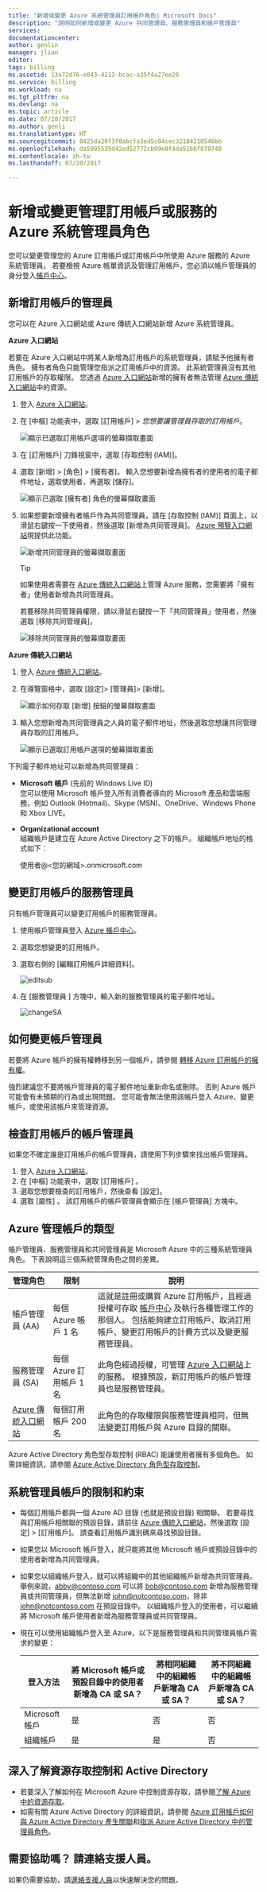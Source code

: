 ```yaml
---
title: "新增或變更 Azure 系統管理員訂用帳戶角色| Microsoft Docs"
description: "說明如何新增或變更 Azure 共同管理員、服務管理員和帳戶管理員"
services: 
documentationcenter: 
author: genlin
manager: jlian
editor: 
tags: billing
ms.assetid: 13a72d76-e043-4212-bcac-a35f4a27ee26
ms.service: billing
ms.workload: na
ms.tgt_pltfrm: na
ms.devlang: na
ms.topic: article
ms.date: 07/20/2017
ms.author: genli
ms.translationtype: HT
ms.sourcegitcommit: 0425da20f3f0abcfa3ed5c04cec32184210546bb
ms.openlocfilehash: da5995535d42ed52772cb09e0f4da51bbf878748
ms.contentlocale: zh-tw
ms.lasthandoff: 07/20/2017

---
```

# <a name="add-or-change-azure-administrator-roles-that-manage-the-subscription-or-services"></a>新增或變更管理訂用帳戶或服務的 Azure 系統管理員角色
您可以變更管理您的 Azure 訂用帳戶或訂用帳戶中所使用 Azure 服務的 Azure 系統管理員。 若要檢視 Azure 帳單資訊及管理訂用帳戶，您必須以帳戶管理員的身分登入[帳戶中心](https://account.windowsazure.com/Home/Index)。 

## <a name="add-an-admin-for-a-subscription"></a>新增訂用帳戶的管理員
您可以在 Azure 入口網站或 Azure 傳統入口網站新增 Azure 系統管理員。

**Azure 入口網站**

若要在 Azure 入口網站中將某人新增為訂用帳戶的系統管理員，請賦予他擁有者角色。 擁有者角色只能管理您指派之訂用帳戶中的資源。 此系統管理員沒有其他訂用帳戶的存取權限。 您透過 [Azure 入口網站](https://portal.azure.com)新增的擁有者無法管理 [Azure 傳統入口網站](https://manage.windowsazure.com)中的資源。

1. 登入 [Azure 入口網站](https://portal.azure.com)。
2. 在 [中樞] 功能表中，選取 [訂用帳戶] > *您想要讓管理員存取的訂用帳戶*。

    ![顯示已選取訂用帳戶選項的螢幕擷取畫面](./media/billing-add-change-azure-subscription-administrator/newselectsub.png)

3. 在 [訂用帳戶] 刀鋒視窗中，選取 [存取控制 (IAM)]。
4. 選取 [新增] > [角色] > [擁有者]。 輸入您想要新增為擁有者的使用者的電子郵件地址，選取使用者，再選取 [儲存]。

    ![顯示已選取 [擁有者] 角色的螢幕擷取畫面](./media/billing-add-change-azure-subscription-administrator/add-role.png)

5. 如果想要新增擁有者帳戶作為共同管理員，請在 [存取控制 (IAM)] 頁面上，以滑鼠右鍵按一下使用者，然後選取 [新增為共同管理員]。 [Azure 預覽入口網站](https://preview.portal.azure.com/)現提供此功能。 

     ![新增共同管理員的螢幕擷取畫面](./media/billing-add-change-azure-subscription-administrator/add-coadmin.png)

    >[!TIP]
    >如果使用者需要在 [Azure 傳統入口網站](https://manage.windowsazure.com/)上管理 Azure 服務，您需要將「擁有者」使用者新增為共同管理員。

    若要移除共同管理員權限，請以滑鼠右鍵按一下「共同管理員」使用者，然後選取 [移除共同管理員]。

    ![移除共同管理員的螢幕擷取畫面](./media/billing-add-change-azure-subscription-administrator/remove-coadmin.png)


**Azure 傳統入口網站**

1. 登入 [Azure 傳統入口網站](https://manage.windowsazure.com/)。
2. 在導覽窗格中，選取 [設定]> [管理員]> [新增]。 </br>

    ![顯示如何存取 [新增] 按鈕的螢幕擷取畫面](./media/billing-add-change-azure-subscription-administrator/addcoadmin.png)
3. 輸入您想新增為共同管理員之人員的電子郵件地址，然後選取您想讓共同管理員存取的訂用帳戶。</br>

    ![顯示已選取訂用帳戶選項的螢幕擷取畫面 ](./media/billing-add-change-azure-subscription-administrator/addcoadmin2.png)</br>

下列電子郵件地址可以新增為共同管理員：

* **Microsoft 帳戶** (先前的 Windows Live ID) </br>
  您可以使用 Microsoft 帳戶登入所有消費者導向的 Microsoft 產品和雲端服務，例如 Outlook (Hotmail)、Skype (MSN)、OneDrive、Windows Phone 和 Xbox LIVE。
* **Organizational account**</br>
  組織帳戶是建立在 Azure Active Directory 之下的帳戶。 組織帳戶地址的格式如下︰

    使用者@&lt;您的網域&gt;.onmicrosoft.com

## <a name="change-service-administrator-for-a-subscription"></a>變更訂用帳戶的服務管理員
只有帳戶管理員可以變更訂用帳戶的服務管理員。

1. 使用帳戶管理員登入 [Azure 帳戶中心](https://account.windowsazure.com/subscriptions)。
2. 選取您想變更的訂用帳戶。
3. 選取右側的 [編輯訂用帳戶詳細資料]。 </br>

    ![editsub](./media/billing-add-change-azure-subscription-administrator/editsub.png)
4. 在 [服務管理員  ] 方塊中，輸入新的服務管理員的電子郵件地址。 </br>

    ![changeSA](./media/billing-add-change-azure-subscription-administrator/changeSA.png)

## <a name="change-the-account-administrator"></a>如何變更帳戶管理員
若要將 Azure 帳戶的擁有權轉移到另一個帳戶，請參閱 [轉移 Azure 訂用帳戶的擁有權](billing-subscription-transfer.md)。

強烈建議您不要將帳戶管理員的電子郵件地址重新命名或刪除。 否則 Azure 帳戶可能會有未預期的行為或出現問題。 您可能會無法使用該帳戶登入 Azure、變更帳戶，或使用該帳戶來管理資源。 

## <a name="check-the-account-administrator-of-the-subscription"></a>檢查訂用帳戶的帳戶管理員
如果您不確定誰是訂用帳戶的帳戶管理員，請使用下列步驟來找出帳戶管理員。

  1. 登入 [Azure 入口網站](https://portal.azure.com)。
  2. 在 [中樞] 功能表中，選取 [訂用帳戶] 。
  3. 選取您想要檢查的訂用帳戶，然後查看 [設定]。
  4. 選取 [屬性] 。 該訂用帳戶的帳戶管理員會顯示在 [帳戶管理員]  方塊中。  

## <a name="types-of-azure-admin-accounts"></a>Azure 管理帳戶的類型
 帳戶管理員、服務管理員和共同管理員是 Microsoft Azure 中的三種系統管理員角色。 下表說明這三個系統管理角色之間的差異。

| 管理角色 | 限制 | 說明 |
| --- | --- | --- |
| 帳戶管理員 (AA) |每個 Azure 帳戶 1 名 |這就是註冊或購買 Azure 訂用帳戶，且經過授權可存取 [帳戶中心](https://account.windowsazure.com/Home/Index) 及執行各種管理工作的那個人。 包括能夠建立訂用帳戶、取消訂用帳戶、變更訂用帳戶的計費方式以及變更服務管理員。 |
| 服務管理員 (SA) |每個 Azure 訂用帳戶 1 名 |此角色經過授權，可管理 [Azure 入口網站](https://portal.azure.com)上的服務。 根據預設，新訂用帳戶的帳戶管理員也是服務管理員。 |
| [Azure 傳統入口網站](https://manage.windowsazure.com) |每個訂用帳戶 200 名 |此角色的存取權限與服務管理員相同，但無法變更訂用帳戶與 Azure 目錄的關聯。 |

Azure Active Directory 角色型存取控制 (RBAC) 能讓使用者擁有多個角色。 如需詳細資訊，請參閱 [Azure Active Directory 角色型存取控制](../active-directory/role-based-access-control-configure.md)。

## <a name="limitations-and-restrictions-for-admin-accounts"></a>系統管理員帳戶的限制和約束
* 每個訂用帳戶都與一個 Azure AD 目錄 (也就是預設目錄) 相關聯。 若要尋找與訂用帳戶相關聯的預設目錄，請前往 [Azure 傳統入口網站](https://manage.windowsazure.com/)，然後選取 [設定] > [訂用帳戶]。 請查看訂用帳戶識別碼來尋找預設目錄。
* 如果您以 Microsoft 帳戶登入，就只能將其他 Microsoft 帳戶或預設目錄中的使用者新增為共同管理員。
* 如果您以組織帳戶登入，就可以將組織中的其他組織帳戶新增為共同管理員。 舉例來說，abby@contoso.com 可以將 bob@contoso.com 新增為服務管理員或共同管理員，但無法新增 john@notcontoso.com，除非 john@notcontoso.com 在預設目錄中。 以組織帳戶登入的使用者，可以繼續將 Microsoft 帳戶使用者新增為服務管理員或共同管理員。
* 現在可以使用組織帳戶登入至 Azure，以下是服務管理員和共同管理員帳戶需求的變更：

  | 登入方法 | 將 Microsoft 帳戶或預設目錄中的使用者新增為 CA 或 SA？ | 將相同組織中的組織帳戶新增為 CA 或 SA？ | 將不同組織中的組織帳戶新增為 CA 或 SA？ |
  | --- | --- | --- | --- |
  |  Microsoft 帳戶 |是 |否 |否 |
  |  組織帳戶 |是 |是 |否 |

## <a name="learn-more-about-resource-access-control-and-active-directory"></a>深入了解資源存取控制和 Active Directory
* 若要深入了解如何在 Microsoft Azure 中控制資源存取，請參閱[了解 Azure 中的資源存取](../active-directory/active-directory-understanding-resource-access.md)。
* 如需有關 Azure Active Directory 的詳細資訊，請參閱 [Azure 訂用帳戶如何與 Azure Active Directory 產生關聯](../active-directory/active-directory-how-subscriptions-associated-directory.md)和[指派 Azure Active Directory 中的管理員角色](../active-directory/active-directory-assign-admin-roles.md)。

## <a name="need-help-contact-support"></a>需要協助嗎？ 請連絡支援人員。
如果仍需要協助，請[連絡支援人員](https://portal.azure.com/?#blade/Microsoft_Azure_Support/HelpAndSupportBlade)以快速解決您的問題。

